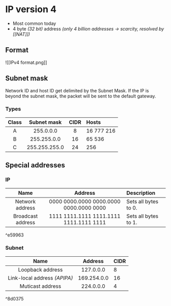 # IP version 4
- Most common today
- 4 byte *(32 bit)* address *(only 4 billion addresses -> scarcity, resolved by [[NAT]])*
## Format
![[IPv4 format.png]]
## Subnet mask
Network ID and host ID get delimited by the Subnet Mask. If the IP is beyond the subnet mask, the packet will be sent to the default gateway.
### Types
Class | Subnet mask   | CIDR | Hosts
:-:   | :-:           | :-:  | :-
A     | 255.0.0.0     | 8    | 16 777 216
B     | 255.255.0.0   | 16   | 65 536
C     | 255.255.255.0 | 24   | 256
## Special addresses
### IP
Name              | Address                                 | Description
:-:               | :-:                                     | :-
Network address   | 0000 0000.0000 0000.0000 0000.0000 0000 | Sets all bytes to 0.
Broadcast address | 1111 1111.1111 1111.1111 1111.1111 1111 | Sets all bytes to 1.

^e59963

### Subnet 
Name                         | Address     | CIDR
:-:                          | :-:         | :-
Loopback address             | 127.0.0.0   | 8
Link-local address *(APIPA)* | 169.254.0.0 | 16
Muticast address             | 224.0.0.0   | 4

^8d0375




